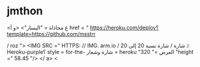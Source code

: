 # jmthon

<ع محاذاة = "اليسار"> <و أ href = " https://heroku.com/deploy؟template=https://github.com/msstrr

/ roz "> <IMG SRC =" HTTPS: // IMG. arm.io / شارة / شارة نسبة 20 إلى 20 ٪ Heroku-purple؟ style = for-the- شارة وشعار = heroku "العرض =" 320 "height =" 58.45 "/> </ a> <
